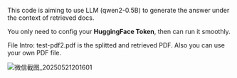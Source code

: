 This code is aiming to use LLM (qwen2-0.5B) to generate the answer under the context of retrieved docs.

You only need to config your **HuggingFace Token**, then can run it smoothly.

File Intro:
test-pdf2.pdf is the splitted and retrieved PDF. Also you can use your own PDF file.

![微信截图_20250521201601](https://github.com/user-attachments/assets/87096285-18b6-415f-b74d-32ce1d666be9)
